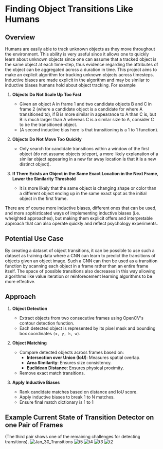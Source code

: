 # Finding Object Transitions Like Humans

## Overview

Humans are easily able to track unknown objects as they move throughout the environment. This ability is very useful since it allows one to quickly learn about unknown objects
since one can assume that a tracked object is the same object at each time-step, thus evidence regarding the attributes of the object can be aggregated across a duration in time.
This project aims to make an explicit algorithm for tracking unknown objects across timesteps. Inductive biases are made explicit in the algorithm and may be similar to 
inductive biases humans hold about object tracking. For example

1. **Objects Do Not Scale Up Too Fast**
    - Given an object A in frame 1 and two candidate objects B and C in frame 2 (where a candidate object is a candidate for where A transitioned to), if B is more similar in
    appearance to A than C is, but B is much larger than A whereas C is a similar size to A, consider C to be the transitioned object.
    - (A second inductive bias here is that transitioning is a 1 to 1 function).

2. **Objects Do Not Move Too Quickly**
    - Only search for candidate transitions within a window of the first object (do not assume objects teleport, a more likely explanation of a similar object appearing in a 
 new far away location is that it is a new distinct object).

3. **If There Exists an Object in the Same Exact Location in the Next Frame, Lower the Similarity Threshold**
    - It is more likely that the same object is changing shape or color than a different object ending up in the same exact spot as the initial object in the first frame. 

There are of course more inductive biases, different ones that can be used, and more sophisticated ways of implementing inductive biases (i.e. wheighted approaches), 
but making them explicit offers and interpretable approach that can also operate quickly and reflect psychology experiments.
## Potential Use Case
By creating a dataset of object transitions, it can be possible to use such a dataset as training data where a CNN can learn to predict the transitions of objects given an object image. Such a CNN can then be used
as a transition function by scanning each object in a frame rather than an entire frame itself. The space of possible transitions also decreases in this way allowing algorithms like value iteration or reinforecement learning algorithms to be more effective.

## Approach

1. **Object Detection**  
   - Extract objects from two consecutive frames using OpenCV's contour detection function.  
   - Each detected object is represented by its pixel mask and bounding box coordinates `(x, y, h, w)`.  

2. **Object Matching**  
   - Compare detected objects across frames based on:  
     - **Intersection over Union (IoU)**: Measures spatial overlap.  
     - **Area Similarity**: Ensures size consistency.  
     - **Euclidean Distance**: Ensures physical proximity.  
   - Remove exact match transitions.  

3. **Apply Inductive Biases**  
   - Rank candidate matches based on distance and IoU score.  
   - Apply inductive biases to break 1 to N matches.
   - Ensure final match dictionary is 1 to 1
  
## Example Current State of Transition Detector on one Pair of Frames
(The third pair shows one of the remaining challenges for detecting transitions).
![Jan_30_Transitions](https://github.com/user-attachments/assets/3b679d6e-00d3-4f5d-8ab7-149be7250961)
![t5](https://github.com/user-attachments/assets/e9ae3934-11e1-4697-b97e-d7df4a5994f3)
![t4](https://github.com/user-attachments/assets/8e30be2f-87c0-4b9a-b452-cace2740b286)
![t3](https://github.com/user-attachments/assets/1d91a500-9caa-4f69-93a2-c1dbf45fa39d)
![t2](https://github.com/user-attachments/assets/440a6707-518a-4034-ae32-c8e3c26a1490)



